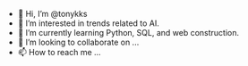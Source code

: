 - 👋 Hi, I’m @tonykks
- 👀 I’m interested in trends related to AI. 
- 🌱 I’m currently learning Python, SQL, and web construction.
- 💞️ I’m looking to collaborate on ...
- 📫 How to reach me ...

<!---
tonykks/tonykks is a ✨ special ✨ repository because its `README.md` (this file) appears on your GitHub profile.
You can click the Preview link to take a look at your changes.
--->
